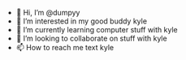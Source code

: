- 👋 Hi, I’m @dumpyy
- 👀 I’m interested in my good buddy kyle
- 🌱 I’m currently learning computer stuff with kyle
- 💞️ I’m looking to collaborate on stuff with kyle
- 📫 How to reach me text kyle

<!---
dumpyy/dumpyy is a ✨ special ✨ repository because its `README.md` (this file) appears on your GitHub profile.
You can click the Preview link to take a look at your changes.
--->
